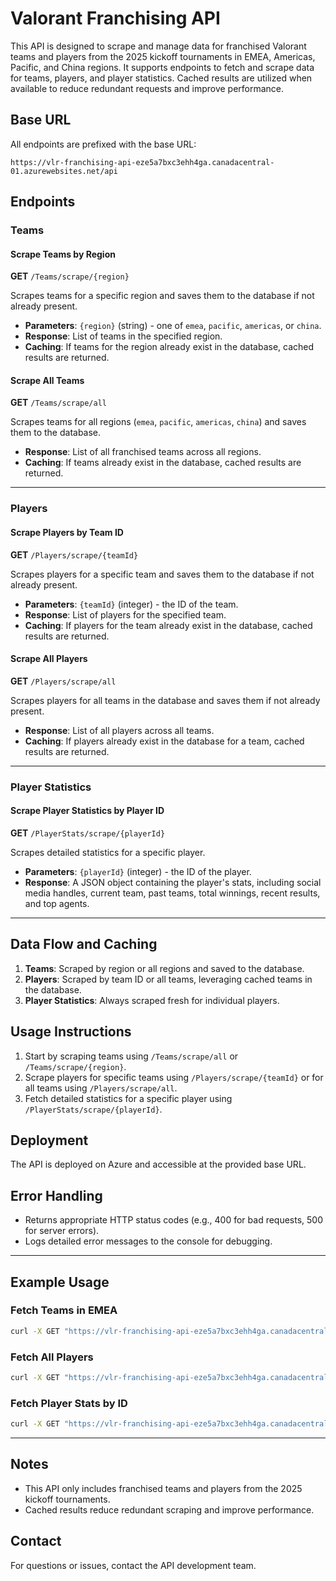 # Valorant Franchising API

This API is designed to scrape and manage data for franchised Valorant teams and players from the 2025 kickoff tournaments in EMEA, Americas, Pacific, and China regions. It supports endpoints to fetch and scrape data for teams, players, and player statistics. Cached results are utilized when available to reduce redundant requests and improve performance.

## Base URL

All endpoints are prefixed with the base URL:

```
https://vlr-franchising-api-eze5a7bxc3ehh4ga.canadacentral-01.azurewebsites.net/api
```

## Endpoints

### Teams

#### Scrape Teams by Region

**GET** `/Teams/scrape/{region}`

Scrapes teams for a specific region and saves them to the database if not already present.

- **Parameters**: `{region}` (string) - one of `emea`, `pacific`, `americas`, or `china`.
- **Response**: List of teams in the specified region.
- **Caching**: If teams for the region already exist in the database, cached results are returned.

#### Scrape All Teams

**GET** `/Teams/scrape/all`

Scrapes teams for all regions (`emea`, `pacific`, `americas`, `china`) and saves them to the database.

- **Response**: List of all franchised teams across all regions.
- **Caching**: If teams already exist in the database, cached results are returned.

---

### Players

#### Scrape Players by Team ID

**GET** `/Players/scrape/{teamId}`

Scrapes players for a specific team and saves them to the database if not already present.

- **Parameters**: `{teamId}` (integer) - the ID of the team.
- **Response**: List of players for the specified team.
- **Caching**: If players for the team already exist in the database, cached results are returned.

#### Scrape All Players

**GET** `/Players/scrape/all`

Scrapes players for all teams in the database and saves them if not already present.

- **Response**: List of all players across all teams.
- **Caching**: If players already exist in the database for a team, cached results are returned.

---

### Player Statistics

#### Scrape Player Statistics by Player ID

**GET** `/PlayerStats/scrape/{playerId}`

Scrapes detailed statistics for a specific player.

- **Parameters**: `{playerId}` (integer) - the ID of the player.
- **Response**: A JSON object containing the player's stats, including social media handles, current team, past teams, total winnings, recent results, and top agents.

---

## Data Flow and Caching

1. **Teams**: Scraped by region or all regions and saved to the database.
2. **Players**: Scraped by team ID or all teams, leveraging cached teams in the database.
3. **Player Statistics**: Always scraped fresh for individual players.

## Usage Instructions

1. Start by scraping teams using `/Teams/scrape/all` or `/Teams/scrape/{region}`.
2. Scrape players for specific teams using `/Players/scrape/{teamId}` or for all teams using `/Players/scrape/all`.
3. Fetch detailed statistics for a specific player using `/PlayerStats/scrape/{playerId}`.

## Deployment

The API is deployed on Azure and accessible at the provided base URL.

## Error Handling

- Returns appropriate HTTP status codes (e.g., 400 for bad requests, 500 for server errors).
- Logs detailed error messages to the console for debugging.

---

## Example Usage

### Fetch Teams in EMEA

```bash
curl -X GET "https://vlr-franchising-api-eze5a7bxc3ehh4ga.canadacentral-01.azurewebsites.net/api/Teams/scrape/emea"
```

### Fetch All Players

```bash
curl -X GET "https://vlr-franchising-api-eze5a7bxc3ehh4ga.canadacentral-01.azurewebsites.net/api/Players/scrape/all"
```

### Fetch Player Stats by ID

```bash
curl -X GET "https://vlr-franchising-api-eze5a7bxc3ehh4ga.canadacentral-01.azurewebsites.net/api/PlayerStats/scrape/1"
```

---

## Notes

- This API only includes franchised teams and players from the 2025 kickoff tournaments.
- Cached results reduce redundant scraping and improve performance.

## Contact

For questions or issues, contact the API development team.
